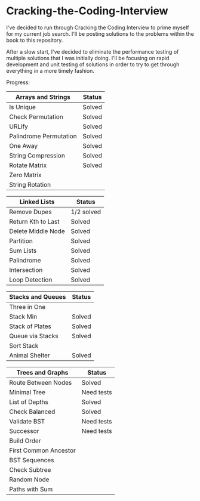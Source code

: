 # Cracking-the-Coding-Interview
I've decided to run through Cracking the Coding Interview to prime myself for my current job search. I'll be
posting solutions to the problems within the book to this repository.

After a slow start, I've decided to eliminate the performance testing of multiple solutions that I was
initially doing. I'll be focusing on rapid development and unit testing of solutions in order to try
to get through everything in a more timely fashion.

Progress:

| Arrays and Strings     | Status |
|------------------------|--------|
| Is Unique              | Solved |
| Check Permutation      | Solved |
| URLify                 | Solved |
| Palindrome Permutation | Solved |
| One Away               | Solved |
| String Compression     | Solved |
| Rotate Matrix          | Solved |
| Zero Matrix            |        |
| String Rotation        |        |


| Linked Lists           | Status     |
|------------------------|------------|
| Remove Dupes           | 1/2 solved |
| Return Kth to Last     | Solved     |
| Delete Middle Node     | Solved     |
| Partition              | Solved     |
| Sum Lists              | Solved     |
| Palindrome             | Solved     |
| Intersection           | Solved     |
| Loop Detection         | Solved     |


| Stacks and Queues      | Status     |
|------------------------|------------|
| Three in One           |            |
| Stack Min              | Solved     |
| Stack of Plates        | Solved     |
| Queue via Stacks       | Solved     |
| Sort Stack             |            |
| Animal Shelter         | Solved     |


| Trees and Graphs       | Status     |
|------------------------|------------|
| Route Between Nodes    | Solved     |
| Minimal Tree           | Need tests |
| List of Depths         | Solved     |
| Check Balanced         | Solved     |
| Validate BST           | Need tests |
| Successor              | Need tests |
| Build Order            |            |
| First Common Ancestor  |            |
| BST Sequences          |            |
| Check Subtree          |            |
| Random Node            |            |
| Paths with Sum         |            |
